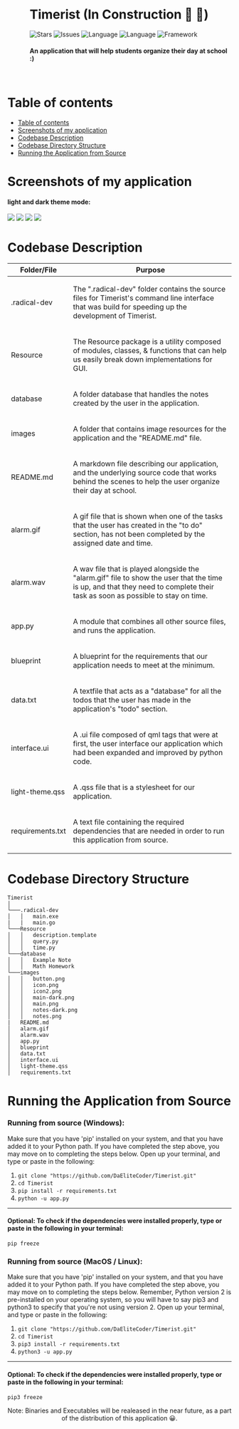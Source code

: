 <div style="margin-left: 50px">
<h1>Timerist (In Construction 👷 🚧)</h1>
<img alt="Stars" src="https://img.shields.io/badge/build-passing-brightgreen">
<img alt="Issues" src="https://img.shields.io/github/issues-raw/DaEliteCoder/Timerist">
<img alt="Language" src="https://img.shields.io/badge/language-python-blue.svg">
<img alt="Language" src="https://img.shields.io/badge/language-golang-red.svg">
<img alt="Framework" src="https://img.shields.io/badge/framework-PyQt5-blue.svg">
  
<h4>An application that will help students organize their day at school :)</h4>
</div>
<br>


Table of contents
=================
<!--ts-->
   * [Table of contents](#Table-of-contents)
   * [Screenshots of my application](#Screenshots-of-my-application)
   * [Codebase Description](#Codebase-Description)
   * [Codebase Directory Structure](#Codebase-Directory-Structure)
   * [Running the Application from Source](#Running-the-Application-from-Source)
<!--te-->


Screenshots of my application
===
#### light and dark theme mode:
<img src="images/main.png">
<img src="images/notes.png">
<img src="images/main-dark.png">
<img src="images/notes-dark.png">



Codebase Description
===
| Folder/File     | Purpose       
| -------------   |:-------------:
| .radical-dev    | <p align="left">The ".radical-dev" folder contains the source files for Timerist's command line interface that was build for speeding up the development of Timerist.</p>
| Resource        | <p align="left">The Resource package is a utility composed of modules, classes, & functions that can help us easily break down implementations for GUI.</p> 
| database        | <p align="left">A folder database that handles the notes created by the user in the application.</p>      
| images          | <p align="left">A folder that contains image resources for the application and the "README.md" file.</p>
| README.md       | <p align="left">A markdown file describing our application, and the underlying source code that works behind the scenes to help the user organize their day at school.</p>
| alarm.gif       | <p align="left">A gif file that is shown when one of the tasks that the user has created in the "to do" section, has not been completed by the assigned date and time.</p>
| alarm.wav       | <p align="left">A wav file that is played alongside the "alarm.gif" file to show the user that the time is up, and that they need to complete their task as soon as possible to stay on time.</p>
| app.py          | <p align="left">A module that combines all other source files, and runs the application.</p>
| blueprint       | <p align="left">A blueprint for the requirements that our application needs to meet at the minimum.</p>
| data.txt        | <p align="left">A textfile that acts as a "database" for all the todos that the user has made in the application's "todo" section.</p>
| interface.ui    | <p align="left">A .ui file composed of qml tags that were at first, the user interface our application which had been expanded and improved by python code.</p>
| light-theme.qss | <p align="left">A .qss file that is a stylesheet for our application.</p>
| requirements.txt | <p align="left">A text file containing the required dependencies that are needed in order to run this application from source.</p>

Codebase Directory Structure
===
```
Timerist
│
└───.radical-dev
│   │   main.exe
|   |   main.go   
└───Resource
│   │   description.template
│   │   query.py
│   │   time.py
└───database
│   │   Example Note     
│   │   Math Homework
└───images
│   │   button.png
│   │   icon.png
│   │   icon2.png
│   │   main-dark.png
│   │   main.png
│   │   notes-dark.png
│   │   notes.png
|   README.md   
│   alarm.gif
│   alarm.wav
│   app.py
│   blueprint
│   data.txt
│   interface.ui
│   light-theme.qss
│   requirements.txt
```

Running the Application from Source
===
### Running from source (Windows):
Make sure that you have 'pip' installed on your system, and that you have added it to your Python path.
If you have completed the step above, you may move on to completing the steps below.
Open up your terminal, and type or paste in the following:
1. `git clone "https://github.com/DaEliteCoder/Timerist.git"`
2. `cd Timerist`
3. `pip install -r requirements.txt`
4. `python -u app.py`
---
#### Optional: To check if the dependencies were installed properly, type or paste in the following in your terminal: 
`pip freeze`
### Running from source (MacOS / Linux):
Make sure that you have 'pip' installed on your system, and that you have added it to your Python path.
If you have completed the step above, you may move on to completing the steps below. Remember, Python version 2 is pre-installed on your operating system, so you will have to say pip3 and python3 to specify that you're not using version 2.
Open up your terminal, and type or paste in the following:
1. `git clone "https://github.com/DaEliteCoder/Timerist.git"`
2. `cd Timerist`
3. `pip3 install -r requirements.txt`
4. `python3 -u app.py`
---
#### Optional: To check if the dependencies were installed properly, type or paste in the following in your terminal: 
`pip3 freeze`

<p align="center">Note: Binaries and Executables will be realeased in the near future, as a part of the distribution of this application 😀.</p>






